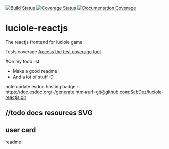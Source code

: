 [![Build Status](https://travis-ci.org/SebDez/luciole-reactjs.svg?branch=master)](https://travis-ci.org/SebDez/luciole-reactjs)
[![Coverage Status](https://coveralls.io/repos/github/SebDez/luciole-reactjs/badge.svg?branch=master)](https://coveralls.io/github/SebDez/luciole-reactjs?branch=master)
[![Documentation Coverage](https://doc.esdoc.org/github.com/SebDez/luciole-reactjs/badge.svg)](https://doc.esdoc.org/github.com/SebDez/luciole-reactjs/)

# luciole-reactjs
The reactjs frontend for luciole game

Tests coverage [Access the test coverage tool](../coverage/index.html)

#On my todo list
- Make a good readme !
- And a lot of stuff :D

note update esdoc hosting badge : https://doc.esdoc.org/-/generate.html#url=git@github.com:SebDez/luciole-reactjs.git


//todo
docs
resources SVG
--
user card
--
readme
